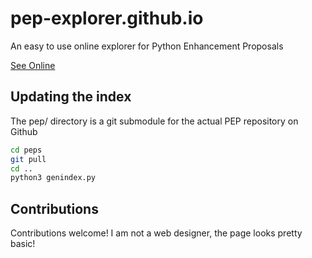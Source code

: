 # pep-explorer.github.io
An easy to use online explorer for Python Enhancement Proposals

[See Online](https://tonybaloney.github.io/pep-explorer/)


## Updating the index

The pep/ directory is a git submodule for the actual PEP repository on Github

```bash
cd peps
git pull
cd ..
python3 genindex.py
```

## Contributions

Contributions welcome! I am not a web designer, the page looks pretty basic!
